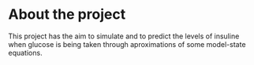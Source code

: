 # About the project
This project has the aim to simulate and to predict the levels of insuline when glucose is being taken through aproximations of some model-state equations.
